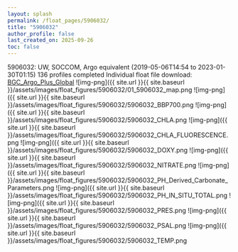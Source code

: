 ```yaml
---
layout: splash
permalink: /float_pages/5906032/
title: "5906032"
author_profile: false
last_created_on: 2025-09-26
toc: false
---
```

 
5906032: UW, SOCCOM, Argo equivalent (2019-05-06T14:54 to 2023-01-30T01:15)
136 profiles completed
Individual float file download: [BGC_Argo_Plus_Global](https://ftp.soest.hawaii.edu/bgc_argo_plus/Individual_Floats/outliers_removed/5906032_Sprof_processed.nc)
![img-png]({{ site.url }}{{ site.baseurl }}/assets/images/float_figures/5906032/01_5906032_map.png
![img-png]({{ site.url }}{{ site.baseurl }}/assets/images/float_figures/5906032/5906032_BBP700.png
![img-png]({{ site.url }}{{ site.baseurl }}/assets/images/float_figures/5906032/5906032_CHLA.png
![img-png]({{ site.url }}{{ site.baseurl }}/assets/images/float_figures/5906032/5906032_CHLA_FLUORESCENCE.png
![img-png]({{ site.url }}{{ site.baseurl }}/assets/images/float_figures/5906032/5906032_DOXY.png
![img-png]({{ site.url }}{{ site.baseurl }}/assets/images/float_figures/5906032/5906032_NITRATE.png
![img-png]({{ site.url }}{{ site.baseurl }}/assets/images/float_figures/5906032/5906032_PH_Derived_Carbonate_Parameters.png
![img-png]({{ site.url }}{{ site.baseurl }}/assets/images/float_figures/5906032/5906032_PH_IN_SITU_TOTAL.png
![img-png]({{ site.url }}{{ site.baseurl }}/assets/images/float_figures/5906032/5906032_PRES.png
![img-png]({{ site.url }}{{ site.baseurl }}/assets/images/float_figures/5906032/5906032_PSAL.png
![img-png]({{ site.url }}{{ site.baseurl }}/assets/images/float_figures/5906032/5906032_TEMP.png
